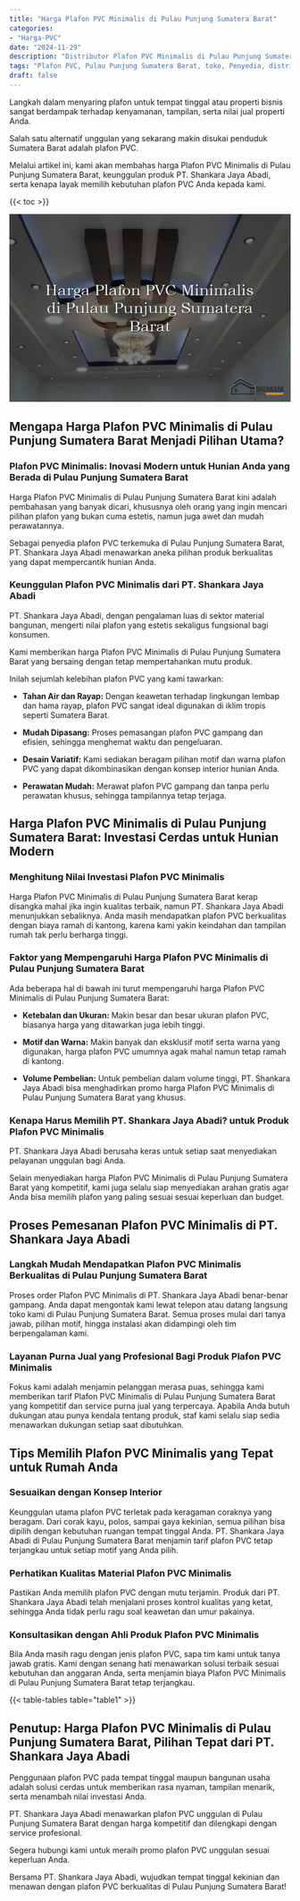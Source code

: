 ```yaml
---
title: "Harga Plafon PVC Minimalis di Pulau Punjung Sumatera Barat"
categories: 
- "Harga-PVC"
date: "2024-11-29"
description: "Distributor Plafon PVC Minimalis di Pulau Punjung Sumatera Barat untuk tempat tinggal, kantor, dan ritel. Material berkualitas, pilihan motif, pilihan warna menarik, beserta layanan penempatan oleh tim ahli dan garansi resmi!|Jasa penjualan Plafon PVC Minimalis di Pulau Punjung Sumatera Barat untuk kebutuhan hunian, office, atau ritel, beserta material terbaik dan penempatan oleh tenaga ahli ahli dan kepastian resmi.|Solusi Plafon PVC Minimalis di Pulau Punjung Sumatera Barat yang terbukti untuk tempat tinggal, office, serta ritel, dengan material terbaik dan penempatan dikerjakan oleh teknisi ahli dan jaminan resmi.|Penjualan Plafon PVC Minimalis di Pulau Punjung Sumatera Barat untuk rumah, kantor, dan gerai, beserta material terbaik dan pemasangan dikerjakan oleh tim profesional, disertai dengan garansi resmi.}"
tags: "Plafon PVC, Pulau Punjung Sumatera Barat, toko, Penyedia, distributor"
draft: false
---
```


Langkah dalam menyaring plafon untuk tempat tinggal atau properti bisnis sangat berdampak terhadap kenyamanan, tampilan, serta nilai jual properti Anda.

Salah satu alternatif unggulan yang sekarang makin disukai penduduk Sumatera Barat adalah plafon PVC.

Melalui artikel ini, kami akan membahas harga Plafon PVC Minimalis di Pulau Punjung Sumatera Barat, keunggulan produk PT. Shankara Jaya Abadi, serta kenapa layak memilih kebutuhan plafon PVC Anda kepada kami.

{{< toc >}}

![Harga Plafon PVC Minimalis di Pulau Punjung Sumatera Barat](/images/Harga-PVC/Harga-Plafon-PVC-Minimalis-di-Pulau-Punjung-Sumatera-Barat.png)


## Mengapa Harga Plafon PVC Minimalis di Pulau Punjung Sumatera Barat Menjadi Pilihan Utama?

### Plafon PVC Minimalis: Inovasi Modern untuk Hunian Anda yang Berada di Pulau Punjung Sumatera Barat

Harga Plafon PVC Minimalis di Pulau Punjung Sumatera Barat kini adalah pembahasan yang banyak dicari, khususnya oleh orang yang ingin mencari pilihan plafon yang bukan cuma estetis, namun juga awet dan mudah perawatannya.

Sebagai penyedia plafon PVC terkemuka di Pulau Punjung Sumatera Barat, PT. Shankara Jaya Abadi menawarkan aneka pilihan produk berkualitas yang dapat mempercantik hunian Anda.

### Keunggulan Plafon PVC Minimalis dari PT. Shankara Jaya Abadi

PT. Shankara Jaya Abadi, dengan pengalaman luas di sektor material bangunan, mengerti nilai plafon yang estetis sekaligus fungsional bagi konsumen.

Kami memberikan harga Plafon PVC Minimalis di Pulau Punjung Sumatera Barat yang bersaing dengan tetap mempertahankan mutu produk.

Inilah sejumlah kelebihan plafon PVC yang kami tawarkan:

- **Tahan Air dan Rayap:** Dengan keawetan terhadap lingkungan lembap dan hama rayap, plafon PVC sangat ideal digunakan di iklim tropis seperti Sumatera Barat.

- **Mudah Dipasang:** Proses pemasangan plafon PVC gampang dan efisien, sehingga menghemat waktu dan pengeluaran.

- **Desain Variatif:** Kami sediakan beragam pilihan motif dan warna plafon PVC yang dapat dikombinasikan dengan konsep interior hunian Anda.

- **Perawatan Mudah:** Merawat plafon PVC gampang dan tanpa perlu perawatan khusus, sehingga tampilannya tetap terjaga.

## Harga Plafon PVC Minimalis di Pulau Punjung Sumatera Barat: Investasi Cerdas untuk Hunian Modern

### Menghitung Nilai Investasi Plafon PVC Minimalis

Harga Plafon PVC Minimalis di Pulau Punjung Sumatera Barat kerap disangka mahal jika ingin kualitas terbaik, namun PT. Shankara Jaya Abadi menunjukkan sebaliknya. Anda masih mendapatkan plafon PVC berkualitas dengan biaya ramah di kantong, karena kami yakin keindahan dan tampilan rumah tak perlu berharga tinggi.

### Faktor yang Mempengaruhi Harga Plafon PVC Minimalis di Pulau Punjung Sumatera Barat

Ada beberapa hal di bawah ini turut mempengaruhi harga Plafon PVC Minimalis di Pulau Punjung Sumatera Barat:

- **Ketebalan dan Ukuran:** Makin besar dan besar ukuran plafon PVC, biasanya harga yang ditawarkan juga lebih tinggi.

- **Motif dan Warna:** Makin banyak dan eksklusif motif serta warna yang digunakan, harga plafon PVC umumnya agak mahal namun tetap ramah di kantong.

- **Volume Pembelian:** Untuk pembelian dalam volume tinggi, PT. Shankara Jaya Abadi bisa menghadirkan promo harga Plafon PVC Minimalis di Pulau Punjung Sumatera Barat yang khusus.

### Kenapa Harus Memilih PT. Shankara Jaya Abadi? untuk Produk Plafon PVC Minimalis

PT. Shankara Jaya Abadi berusaha keras untuk setiap saat menyediakan pelayanan unggulan bagi Anda.

Selain menyediakan harga Plafon PVC Minimalis di Pulau Punjung Sumatera Barat yang kompetitif, kami juga selalu siap menyediakan arahan gratis agar Anda bisa memilih plafon yang paling sesuai sesuai keperluan dan budget.

## Proses Pemesanan Plafon PVC Minimalis di PT. Shankara Jaya Abadi

### Langkah Mudah Mendapatkan Plafon PVC Minimalis Berkualitas di Pulau Punjung Sumatera Barat

Proses order Plafon PVC Minimalis di PT. Shankara Jaya Abadi benar-benar gampang. Anda dapat mengontak kami lewat telepon atau datang langsung toko kami di Pulau Punjung Sumatera Barat. Semua proses mulai dari tanya jawab, pilihan motif, hingga instalasi akan didampingi oleh tim berpengalaman kami.

### Layanan Purna Jual yang Profesional Bagi Produk Plafon PVC Minimalis

Fokus kami adalah menjamin pelanggan merasa puas, sehingga kami memberikan tarif Plafon PVC Minimalis di Pulau Punjung Sumatera Barat yang kompetitif dan service purna jual yang terpercaya. Apabila Anda butuh dukungan atau punya kendala tentang produk, staf kami selalu siap sedia menawarkan dukungan setiap saat dibutuhkan.

## Tips Memilih Plafon PVC Minimalis yang Tepat untuk Rumah Anda

### Sesuaikan dengan Konsep Interior

Keunggulan utama plafon PVC terletak pada keragaman coraknya yang beragam. Dari corak kayu, polos, sampai gaya kekinian, semua pilihan bisa dipilih dengan kebutuhan ruangan tempat tinggal Anda. PT. Shankara Jaya Abadi di Pulau Punjung Sumatera Barat menjamin tarif plafon PVC tetap terjangkau untuk setiap motif yang Anda pilih.

### Perhatikan Kualitas Material Plafon PVC Minimalis

Pastikan Anda memilih plafon PVC dengan mutu terjamin. Produk dari PT. Shankara Jaya Abadi telah menjalani proses kontrol kualitas yang ketat, sehingga Anda tidak perlu ragu soal keawetan dan umur pakainya.

### Konsultasikan dengan Ahli Produk Plafon PVC Minimalis

Bila Anda masih ragu dengan jenis plafon PVC, sapa tim kami untuk tanya jawab gratis. Kami dengan senang hati menawarkan solusi terbaik sesuai kebutuhan dan anggaran Anda, serta menjamin biaya Plafon PVC Minimalis di Pulau Punjung Sumatera Barat tetap terjangkau.

{{< table-tables table="table1" >}}

## Penutup: Harga Plafon PVC Minimalis di Pulau Punjung Sumatera Barat, Pilihan Tepat dari PT. Shankara Jaya Abadi

Penggunaan plafon PVC pada tempat tinggal maupun bangunan usaha adalah solusi cerdas untuk memberikan rasa nyaman, tampilan menarik, serta menambah nilai investasi Anda.

PT. Shankara Jaya Abadi menawarkan plafon PVC unggulan di Pulau Punjung Sumatera Barat dengan harga kompetitif dan dilengkapi dengan service profesional.

Segera hubungi kami untuk meraih promo plafon PVC unggulan sesuai keperluan Anda.

Bersama PT. Shankara Jaya Abadi, wujudkan tempat tinggal kekinian dan menawan dengan plafon PVC berkualitas di Pulau Punjung Sumatera Barat!
